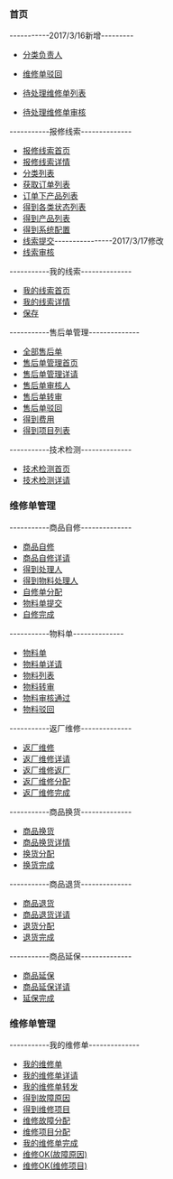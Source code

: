 ### **首页**

-----------2017/3/16新增---------
 - [分类负责人](cate_getCatePer)

 - [维修单驳回](FxdclAllMobile_rxd_bh)

 - [待处理维修单列表](FxdclAllMobile_editFxd)

 - [待处理维修单审核](FxdclAllMobile_fxdsh_tg)

-----------报修线索--------------

 - [报修线索首页](clue_index)
 - [报修线索详情](clue_info)
 - [分类列表](clue_cate)
 - [获取订单列表](clue_order)
 - [订单下产品列表](clue_goods)
 - [得到各类状态列表](clue_status)
 - [得到产品列表](clue_list)
 - [得到系统配置](clue_config)
 - [线索提交](clue_tijiao)----------------2017/3/17修改
 - [线索审核](clue_audit)
 
-----------我的线索--------------
 - [我的线索首页](myclue_index)
 - [我的线索详情](myclue_info)
 - [保存](myclue_save)

-----------售后单管理--------------
 - [全部售后单](fxd_all)
 - [售后单管理首页](fxd_index)
 - [售后单管理详请](fxd_info)
 - [售后单审核人](fxd_sh)
 - [售后单转审](fxd_zhuans)
 - [售后单驳回](fxd_bh)
 - [得到费用](fxd_cost)
 - [得到项目列表](fxd_pro)

-----------技术检测--------------
 - [技术检测首页](check_index)
 - [技术检测详请](check_info)

### **维修单管理**
-----------商品自修--------------
 - [商品自修](zixiu_index)
 - [商品自修详请](zixiu_info)
 - [得到处理人](zixiu_deal)
 - [得到物料处理人](zixiu_wuliao)
 - [自修单分配](zixiu_fenpei)
 - [物料单提交](zixiu_sub)
 - [自修完成](zixiu_fini)

-----------物料单--------------
 - [物料单](materal_index)
 - [物料单详请](materal_info)
 - [物料列表](materal_list)
 - [物料转审](materal_zhuanshen)
 - [物料审核通过](materal_ok)
 - [物料驳回](materal_bh)

-----------返厂维修--------------
 - [返厂维修](fanchang_index)
 - [返厂维修详请](fanchang_info)
 - [返厂维修返厂](fanchang_fini)
 - [返厂维修分配](fanchang_fenpei)
 - [返厂维修完成](fanchang_wancheng)

-----------商品换货--------------
 - [商品换货](huanhuo_index)
 - [商品换货详情](huanhuo_info)
 - [换货分配](huanhuo_fenpei)
 - [换货完成](huanhuo_wancheng)

-----------商品退货--------------
 - [商品退货](tuihuo_index)
 - [商品退货详请](tuihuo_info)
 - [退货分配](tuihuo_fenpei)
 - [退货完成](tuihuo_wancheng)

-----------商品延保--------------
 - [商品延保](yanbao_index)
 - [商品延保详请](yanbao_info)
 - [延保完成](yanbao_wancheng)

### **维修单管理**
-----------我的维修单--------------
 - [我的维修单](myrxd_index)
 - [我的维修单详请](myfxd_info)
 - [我的维修单转发](myfxd_zf)
 - [得到故障原因](myfxd_wx)
 - [得到维修项目](myfxd_xm)
 - [维修故障分配](myfxd_wxfp)
 - [维修项目分配](myfxd_xmfp)
 - [我的维修单完成](myfxd_fif)
 - [维修OK(故障原因)](myfxd_OK)
 - [维修OK(维修项目)](myfxd_XMOK)